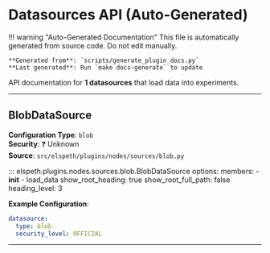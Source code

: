 # Datasources API (Auto-Generated)

!!! warning "Auto-Generated Documentation"
    This file is automatically generated from source code. Do not edit manually.
    
    **Generated from**: `scripts/generate_plugin_docs.py`  
    **Last generated**: Run `make docs-generate` to update

API documentation for **1 datasources** that load data into experiments.

---

## BlobDataSource

**Configuration Type**: `blob`  
**Security**: ❓ Unknown  
**Source**: `src/elspeth/plugins/nodes/sources/blob.py`

::: elspeth.plugins.nodes.sources.blob.BlobDataSource
    options:
      members:
        - __init__
        - load_data
      show_root_heading: true
      show_root_full_path: false
      heading_level: 3

**Example Configuration**:
```yaml
datasource:
  type: blob
  security_level: OFFICIAL
```

---

